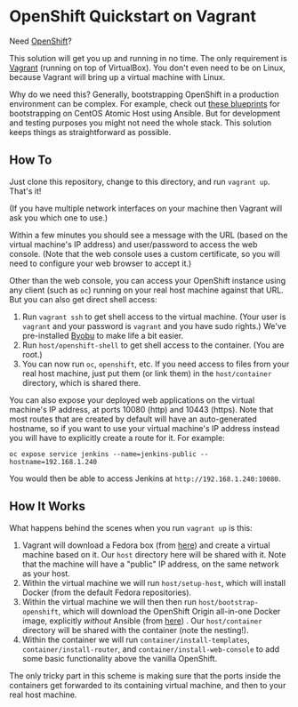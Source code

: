 OpenShift Quickstart on Vagrant
===============================

Need [OpenShift](https://www.openshift.com/)?

This solution will get you up and running in no time. The only requirement is
[Vagrant](https://www.vagrantup.com/) (running on top of VirtualBox). You don't even need to be on
Linux, because Vagrant will bring up a virtual machine with Linux.

Why do we need this? Generally, bootstrapping OpenShift in a production environment can be complex.
For example, check out [these blueprints](https://github.com/redhat-nfvpe/base-infra-bootstrap) for
bootstrapping on CentOS Atomic Host using Ansible. But for development and testing purposes you
might not need the whole stack. This solution keeps things as straightforward as possible.


How To
------

Just clone this repository, change to this directory, and run `vagrant up`. That's it!

(If you have multiple network interfaces on your machine then Vagrant will ask you which one to
use.)

Within a few minutes you should see a message with the URL (based on the virtual machine's IP
address) and user/password to access the web console. (Note that the web console uses a custom
certificate, so you will need to configure your web browser to accept it.)

Other than the web console, you can access your OpenShift instance using any client (such as `oc`)
running on your real host machine against that URL. But you can also get direct shell access:

1. Run `vagrant ssh` to get shell access to the virtual machine. (Your user is `vagrant` and your
   password is `vagrant` and you have sudo rights.) We've pre-installed [Byobu](http://byobu.co/)
   to make life a bit easier.
2. Run `host/openshift-shell` to get shell access to the container. (You are root.)
3. You can now run `oc`, `openshift`, etc. If you need access to files from your real host machine,
   just put them (or link them) in the `host/container` directory, which is shared there.

You can also expose your deployed web applications on the virtual machine's IP address, at ports
10080 (http) and 10443 (https). Note that most routes that are created by default will have an
auto-generated hostname, so if you want to use your virtual machine's IP address instead you will
have to explicitly create a route for it. For example:

    oc expose service jenkins --name=jenkins-public --hostname=192.168.1.240

You would then be able to access Jenkins at `http://192.168.1.240:10080`.


How It Works
------------

What happens behind the scenes when you run `vagrant up` is this:

1. Vagrant will download a Fedora box (from [here](https://app.vagrantup.com/boxes/search)) and
   create a virtual machine based on it. Our `host` directory here will be shared with it. Note that
   the machine will have a "public" IP address, on the same network as your host.
2. Within the virtual machine we will run `host/setup-host`, which will install Docker (from the
   default Fedora repositories).
3. Within the virtual machine we will then then run `host/bootstrap-openshift`, which will download
   the OpenShift Origin all-in-one Docker image, explicitly *without* Ansible (from
   [here](https://hub.docker.com/r/openshift/origin/tags/)) . Our `host/container` directory will be
   shared with the container (note the nesting!). 
4. Within the container we will run `container/install-templates`, `container/install-router`, and
   `container/install-web-console` to add some basic functionality above the vanilla OpenShift.

The only tricky part in this scheme is making sure that the ports inside the containers get
forwarded to its containing virtual machine, and then to your real host machine.
